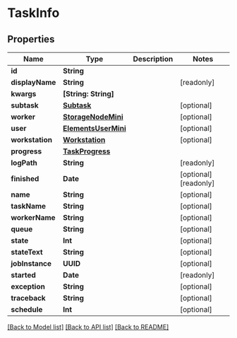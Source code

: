 # TaskInfo

## Properties

Name | Type | Description | Notes
------------ | ------------- | ------------- | -------------
**id** | **String** |  | 
**displayName** | **String** |  | [readonly] 
**kwargs** | **[String: String]** |  | 
**subtask** | [**Subtask**](Subtask.md) |  | [optional] 
**worker** | [**StorageNodeMini**](StorageNodeMini.md) |  | [optional] 
**user** | [**ElementsUserMini**](ElementsUserMini.md) |  | [optional] 
**workstation** | [**Workstation**](Workstation.md) |  | [optional] 
**progress** | [**TaskProgress**](TaskProgress.md) |  | 
**logPath** | **String** |  | [readonly] 
**finished** | **Date** |  | [optional] [readonly] 
**name** | **String** |  | [optional] 
**taskName** | **String** |  | [optional] 
**workerName** | **String** |  | [optional] 
**queue** | **String** |  | [optional] 
**state** | **Int** |  | [optional] 
**stateText** | **String** |  | [optional] 
**jobInstance** | **UUID** |  | [optional] 
**started** | **Date** |  | [readonly] 
**exception** | **String** |  | [optional] 
**traceback** | **String** |  | [optional] 
**schedule** | **Int** |  | [optional] 

[[Back to Model list]](../#documentation-for-models) [[Back to API list]](../#documentation-for-api-endpoints) [[Back to README]](../)


